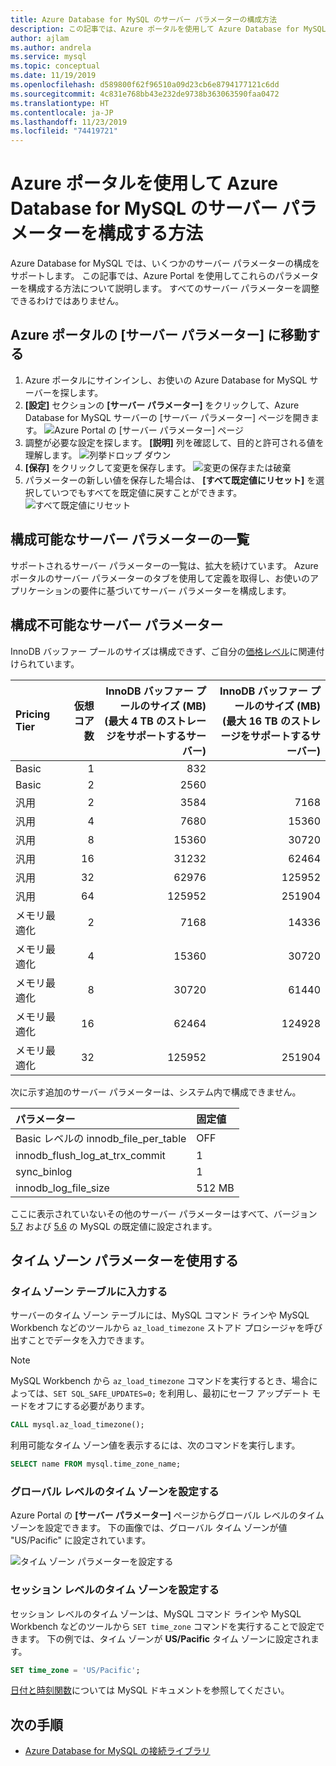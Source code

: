 ```yaml
---
title: Azure Database for MySQL のサーバー パラメーターの構成方法
description: この記事では、Azure ポータルを使用して Azure Database for MySQL で使用できる MySQL サーバー パラメータを構成する方法について説明します。
author: ajlam
ms.author: andrela
ms.service: mysql
ms.topic: conceptual
ms.date: 11/19/2019
ms.openlocfilehash: d589800f62f96510a09d23cb6e8794177121c6dd
ms.sourcegitcommit: 4c831e768bb43e232de9738b363063590faa0472
ms.translationtype: HT
ms.contentlocale: ja-JP
ms.lasthandoff: 11/23/2019
ms.locfileid: "74419721"
---
```

# <a name="how-to-configure-server-parameters-in-azure-database-for-mysql-by-using-the-azure-portal"></a>Azure ポータルを使用して Azure Database for MySQL のサーバー パラメーターを構成する方法

Azure Database for MySQL では、いくつかのサーバー パラメーターの構成をサポートします。 この記事では、Azure Portal を使用してこれらのパラメーターを構成する方法について説明します。 すべてのサーバー パラメーターを調整できるわけではありません。

## <a name="navigate-to-server-parameters-on-azure-portal"></a>Azure ポータルの [サーバー パラメーター] に移動する

1. Azure ポータルにサインインし、お使いの Azure Database for MySQL サーバーを探します。
2. **[設定]** セクションの **[サーバー パラメーター]** をクリックして、Azure Database for MySQL サーバーの [サーバー パラメーター] ページを開きます。
![Azure Portal の [サーバー パラメーター] ページ](./media/howto-server-parameters/auzre-portal-server-parameters.png)
3. 調整が必要な設定を探します。 **[説明]** 列を確認して、目的と許可される値を理解します。
![列挙ドロップ ダウン](./media/howto-server-parameters/3-toggle_parameter.png)
4. **[保存]** をクリックして変更を保存します。
![変更の保存または破棄](./media/howto-server-parameters/4-save_parameters.png)
5. パラメーターの新しい値を保存した場合は、 **[すべて既定値にリセット]** を選択していつでもすべてを既定値に戻すことができます。
![すべて既定値にリセット](./media/howto-server-parameters/5-reset_parameters.png)

## <a name="list-of-configurable-server-parameters"></a>構成可能なサーバー パラメーターの一覧

サポートされるサーバー パラメーターの一覧は、拡大を続けています。 Azure ポータルのサーバー パラメーターのタブを使用して定義を取得し、お使いのアプリケーションの要件に基づいてサーバー パラメーターを構成します。

## <a name="non-configurable-server-parameters"></a>構成不可能なサーバー パラメーター

InnoDB バッファー プールのサイズは構成できず、ご自分の[価格レベル](concepts-service-tiers.md)に関連付けられています。

|**Pricing Tier**|**仮想コア数**|**InnoDB バッファー プールのサイズ (MB) <br>(最大 4 TB のストレージをサポートするサーバー)**| **InnoDB バッファー プールのサイズ (MB) <br>(最大 16 TB のストレージをサポートするサーバー)**|
|:---|---:|---:|---:|
|Basic| 1| 832| |
|Basic| 2| 2560| |
|汎用| 2| 3584| 7168|
|汎用| 4| 7680| 15360|
|汎用| 8| 15360| 30720|
|汎用| 16| 31232| 62464|
|汎用| 32| 62976| 125952|
|汎用| 64| 125952| 251904|
|メモリ最適化| 2| 7168| 14336|
|メモリ最適化| 4| 15360| 30720|
|メモリ最適化| 8| 30720| 61440|
|メモリ最適化| 16| 62464| 124928|
|メモリ最適化| 32| 125952| 251904|

次に示す追加のサーバー パラメーターは、システム内で構成できません。

|**パラメーター**|**固定値**|
| :------------------------ | :-------- |
|Basic レベルの innodb_file_per_table|OFF|
|innodb_flush_log_at_trx_commit|1|
|sync_binlog|1|
|innodb_log_file_size|512 MB|

ここに表示されていないその他のサーバー パラメーターはすべて、バージョン [5.7](https://dev.mysql.com/doc/refman/5.7/en/innodb-parameters.html) および [5.6](https://dev.mysql.com/doc/refman/5.6/en/innodb-parameters.html) の MySQL の既定値に設定されます。

## <a name="working-with-the-time-zone-parameter"></a>タイム ゾーン パラメーターを使用する

### <a name="populating-the-time-zone-tables"></a>タイム ゾーン テーブルに入力する

サーバーのタイム ゾーン テーブルには、MySQL コマンド ラインや MySQL Workbench などのツールから `az_load_timezone` ストアド プロシージャを呼び出すことでデータを入力できます。

> [!NOTE]
> MySQL Workbench から `az_load_timezone` コマンドを実行するとき、場合によっては、`SET SQL_SAFE_UPDATES=0;` を利用し、最初にセーフ アップデート モードをオフにする必要があります。

```sql
CALL mysql.az_load_timezone();
```

利用可能なタイム ゾーン値を表示するには、次のコマンドを実行します。

```sql
SELECT name FROM mysql.time_zone_name;
```

### <a name="setting-the-global-level-time-zone"></a>グローバル レベルのタイム ゾーンを設定する

Azure Portal の **[サーバー パラメーター]** ページからグローバル レベルのタイム ゾーンを設定できます。 下の画像では、グローバル タイム ゾーンが値 "US/Pacific" に設定されています。

![タイム ゾーン パラメーターを設定する](./media/howto-server-parameters/timezone.png)

### <a name="setting-the-session-level-time-zone"></a>セッション レベルのタイム ゾーンを設定する

セッション レベルのタイム ゾーンは、MySQL コマンド ラインや MySQL Workbench などのツールから `SET time_zone` コマンドを実行することで設定できます。 下の例では、タイム ゾーンが **US/Pacific** タイム ゾーンに設定されます。

```sql
SET time_zone = 'US/Pacific';
```

[日付と時刻関数](https://dev.mysql.com/doc/refman/5.7/en/date-and-time-functions.html#function_convert-tz)については MySQL ドキュメントを参照してください。

## <a name="next-steps"></a>次の手順

- [Azure Database for MySQL の接続ライブラリ](concepts-connection-libraries.md)
